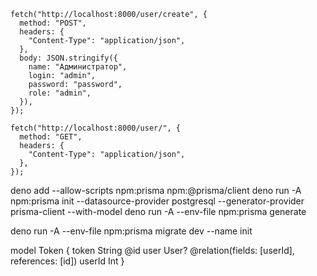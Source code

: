 ```
fetch("http://localhost:8000/user/create", {
  method: "POST",
  headers: {
    "Content-Type": "application/json",
  },
  body: JSON.stringify({
    name: "Администратор",
    login: "admin",
    password: "password",
    role: "admin",
  }),
});

fetch("http://localhost:8000/user/", {
  method: "GET",
  headers: {
    "Content-Type": "application/json",
  },
});
```

deno add --allow-scripts npm:prisma npm:@prisma/client
deno run -A npm:prisma init --datasource-provider postgresql --generator-provider prisma-client --with-model
deno run -A --env-file npm:prisma generate

deno run -A --env-file npm:prisma migrate dev --name init


model Token {
  token       String  @id 
  user        User?   @relation(fields: [userId], references: [id])
  userId      Int
}